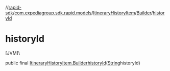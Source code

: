 //[rapid-sdk](../../../../index.md)/[com.expediagroup.sdk.rapid.models](../../index.md)/[ItineraryHistoryItem](../index.md)/[Builder](index.md)/[historyId](history-id.md)

# historyId

[JVM]\

public final [ItineraryHistoryItem.Builder](index.md)[historyId](history-id.md)([String](https://docs.oracle.com/javase/8/docs/api/java/lang/String.html)historyId)

